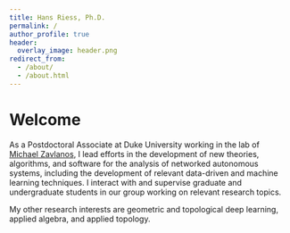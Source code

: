 ```yaml
---
title: Hans Riess, Ph.D.
permalink: /
author_profile: true
header: 
  overlay_image: header.png
redirect_from: 
  - /about/
  - /about.html
---
```


# Welcome

As a Postdoctoral Associate at Duke University working in the lab of [Michael Zavlanos](https://www.michaelmzavlanos.org/group), I lead efforts in the development of new theories, algorithms, and software for the analysis of networked autonomous systems, including the development of relevant data-driven and machine learning techniques. I interact with and supervise graduate and undergraduate students in our group working on relevant research topics.

My other research interests are geometric and topological deep learning, applied algebra, and applied topology.

